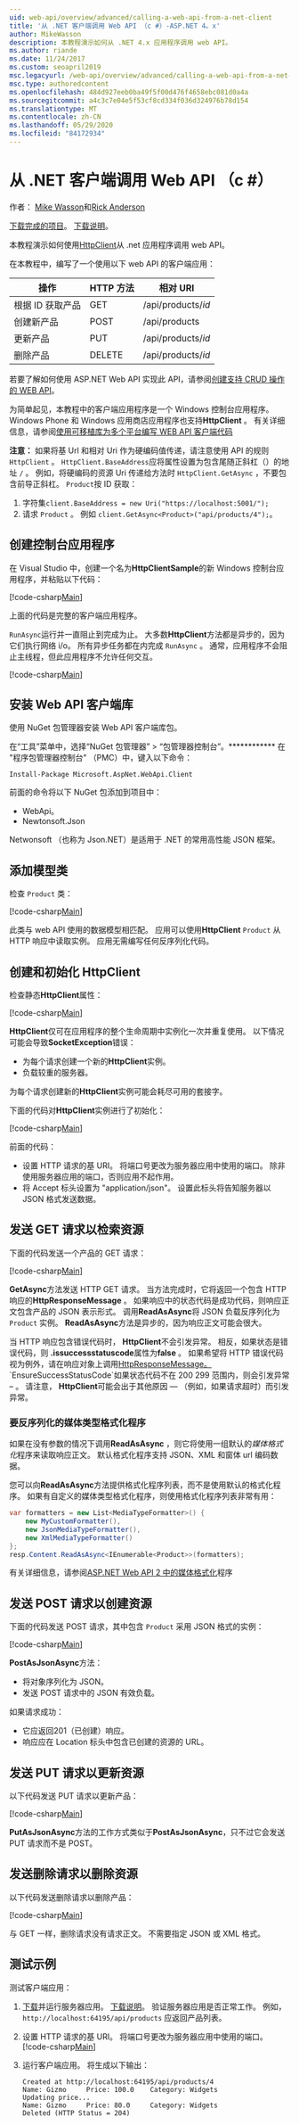 ```yaml
---
uid: web-api/overview/advanced/calling-a-web-api-from-a-net-client
title: '从 .NET 客户端调用 Web API （c #）-ASP.NET 4。x'
author: MikeWasson
description: 本教程演示如何从 .NET 4.x 应用程序调用 web API。
ms.author: riande
ms.date: 11/24/2017
ms.custom: seoapril2019
msc.legacyurl: /web-api/overview/advanced/calling-a-web-api-from-a-net-client
msc.type: authoredcontent
ms.openlocfilehash: 484d927eeb0ba49f5f00d476f4658ebc081d0a4a
ms.sourcegitcommit: a4c3c7e04e5f53cf8cd334f036d324976b78d154
ms.translationtype: MT
ms.contentlocale: zh-CN
ms.lasthandoff: 05/29/2020
ms.locfileid: "84172934"
---
```

# <a name="call-a-web-api-from-a-net-client-c"></a>从 .NET 客户端调用 Web API （c #）

作者： [Mike Wasson](https://github.com/MikeWasson)和[Rick Anderson](https://twitter.com/RickAndMSFT)

[下载完成的项目](https://github.com/dotnet/AspNetDocs/tree/master/aspnet/web-api/overview/advanced/calling-a-web-api-from-a-net-client/sample)。 [下载说明](/aspnet/core/tutorials/#how-to-download-a-sample)。 

本教程演示如何使用[HttpClient](https://msdn.microsoft.com/library/system.net.http.httpclient(v=vs.110).aspx)从 .net 应用程序调用 web API。

在本教程中，编写了一个使用以下 web API 的客户端应用：

| 操作 | HTTP 方法 | 相对 URI |
| --- | --- | --- |
| 根据 ID 获取产品 | GET | /api/products/*id* |
| 创建新产品 | POST | /api/products |
| 更新产品 | PUT | /api/products/*id* |
| 删除产品 | DELETE | /api/products/*id* |

若要了解如何使用 ASP.NET Web API 实现此 API，请参阅[创建支持 CRUD 操作的 WEB API](xref:web-api/overview/getting-started-with-aspnet-web-api/tutorial-your-first-web-api
)。

为简单起见，本教程中的客户端应用程序是一个 Windows 控制台应用程序。 Windows Phone 和 Windows 应用商店应用程序也支持**HttpClient** 。 有关详细信息，请参阅[使用可移植库为多个平台编写 WEB API 客户端代码](https://blogs.msdn.com/b/webdev/archive/2013/07/19/writing-web-api-client-code-for-multiple-platforms-using-portable-libraries.aspx)

**注意：** 如果将基 Url 和相对 Uri 作为硬编码值传递，请注意使用 API 的规则 `HttpClient` 。 `HttpClient.BaseAddress`应将属性设置为包含尾随正斜杠（）的地址 `/` 。 例如，将硬编码的资源 Uri 传递给方法时 `HttpClient.GetAsync` ，不要包含前导正斜杠。 `Product`按 ID 获取：

1. 字符集`client.BaseAddress = new Uri("https://localhost:5001/");`
1. 请求 `Product` 。 例如 `client.GetAsync<Product>("api/products/4");`。

<a id="CreateConsoleApp"></a>
## <a name="create-the-console-application"></a>创建控制台应用程序

在 Visual Studio 中，创建一个名为**HttpClientSample**的新 Windows 控制台应用程序，并粘贴以下代码：

[!code-csharp[Main](calling-a-web-api-from-a-net-client/sample/client/Program.cs?name=snippet_all)]

上面的代码是完整的客户端应用程序。

`RunAsync`运行并一直阻止到完成为止。 大多数**HttpClient**方法都是异步的，因为它们执行网络 i/o。 所有异步任务都在内完成 `RunAsync` 。 通常，应用程序不会阻止主线程，但此应用程序不允许任何交互。

[!code-csharp[Main](calling-a-web-api-from-a-net-client/sample/client/Program.cs?name=snippet_run)]

<a id="InstallClientLib"></a>
## <a name="install-the-web-api-client-libraries"></a>安装 Web API 客户端库

使用 NuGet 包管理器安装 Web API 客户端库包。

在“工具”菜单中，选择“NuGet 包管理器” > “包管理器控制台”。************ 在 "程序包管理器控制台" （PMC）中，键入以下命令：

`Install-Package Microsoft.AspNet.WebApi.Client`

前面的命令将以下 NuGet 包添加到项目中：

* WebApi。
* Newtonsoft.Json

Netwonsoft （也称为 Json.NET）是适用于 .NET 的常用高性能 JSON 框架。

<a id="AddModelClass"></a>
## <a name="add-a-model-class"></a>添加模型类

检查 `Product` 类：

[!code-csharp[Main](calling-a-web-api-from-a-net-client/sample/client/Program.cs?name=snippet_prod)]

此类与 web API 使用的数据模型相匹配。 应用可以使用**HttpClient** `Product` 从 HTTP 响应中读取实例。 应用无需编写任何反序列化代码。

<a id="InitClient"></a>
## <a name="create-and-initialize-httpclient"></a>创建和初始化 HttpClient

检查静态**HttpClient**属性：

[!code-csharp[Main](calling-a-web-api-from-a-net-client/sample/client/Program.cs?name=snippet_HttpClient)]

**HttpClient**仅可在应用程序的整个生命周期中实例化一次并重复使用。 以下情况可能会导致**SocketException**错误：

* 为每个请求创建一个新的**HttpClient**实例。
* 负载较重的服务器。

为每个请求创建新的**HttpClient**实例可能会耗尽可用的套接字。

下面的代码对**HttpClient**实例进行了初始化：

[!code-csharp[Main](calling-a-web-api-from-a-net-client/sample/client/Program.cs?name=snippet5)]

前面的代码：

* 设置 HTTP 请求的基 URI。 将端口号更改为服务器应用中使用的端口。 除非使用服务器应用的端口，否则应用不起作用。
* 将 Accept 标头设置为 "application/json"。 设置此标头将告知服务器以 JSON 格式发送数据。

<a id="GettingResource"></a>
## <a name="send-a-get-request-to-retrieve-a-resource"></a>发送 GET 请求以检索资源

下面的代码发送一个产品的 GET 请求：

[!code-csharp[Main](calling-a-web-api-from-a-net-client/sample/client/Program.cs?name=snippet_GetProductAsync)]

**GetAsync**方法发送 HTTP GET 请求。 当方法完成时，它将返回一个包含 HTTP 响应的**HttpResponseMessage** 。 如果响应中的状态代码是成功代码，则响应正文包含产品的 JSON 表示形式。 调用**ReadAsAsync**将 JSON 负载反序列化为 `Product` 实例。 **ReadAsAsync**方法是异步的，因为响应正文可能会很大。

当 HTTP 响应包含错误代码时， **HttpClient**不会引发异常。 相反，如果状态是错误代码，则 **.issuccessstatuscode**属性为**false** 。 如果希望将 HTTP 错误代码视为例外，请在响应对象上调用[HttpResponseMessage。](https://msdn.microsoft.com/library/system.net.http.httpresponsemessage.ensuresuccessstatuscode(v=vs.110).aspx) `EnsureSuccessStatusCode`如果状态代码不在 200 299 范围内，则会引发异常 &ndash; 。 请注意， **HttpClient**可能会出于其他原因 &mdash; （例如，如果请求超时）而引发异常。

<a id="MediaTypeFormatters"></a>
### <a name="media-type-formatters-to-deserialize"></a>要反序列化的媒体类型格式化程序

如果在没有参数的情况下调用**ReadAsAsync** ，则它将使用一组默认的*媒体格式化*程序来读取响应正文。 默认格式化程序支持 JSON、XML 和窗体 url 编码数据。

您可以向**ReadAsAsync**方法提供格式化程序列表，而不是使用默认的格式化程序。  如果有自定义的媒体类型格式化程序，则使用格式化程序列表非常有用：

```csharp
var formatters = new List<MediaTypeFormatter>() {
    new MyCustomFormatter(),
    new JsonMediaTypeFormatter(),
    new XmlMediaTypeFormatter()
};
resp.Content.ReadAsAsync<IEnumerable<Product>>(formatters);
```

有关详细信息，请参阅[ASP.NET Web API 2 中的媒体格式化](../formats-and-model-binding/media-formatters.md)程序

## <a name="sending-a-post-request-to-create-a-resource"></a>发送 POST 请求以创建资源

下面的代码发送 POST 请求，其中包含 `Product` 采用 JSON 格式的实例：

[!code-csharp[Main](calling-a-web-api-from-a-net-client/sample/client/Program.cs?name=snippet_CreateProductAsync)]

**PostAsJsonAsync**方法：

* 将对象序列化为 JSON。
* 发送 POST 请求中的 JSON 有效负载。

如果请求成功：

* 它应返回201（已创建）响应。
* 响应应在 Location 标头中包含已创建的资源的 URL。

<a id="PuttingResource"></a>
## <a name="sending-a-put-request-to-update-a-resource"></a>发送 PUT 请求以更新资源

以下代码发送 PUT 请求以更新产品：

[!code-csharp[Main](calling-a-web-api-from-a-net-client/sample/client/Program.cs?name=snippet_UpdateProductAsync)]

**PutAsJsonAsync**方法的工作方式类似于**PostAsJsonAsync**，只不过它会发送 PUT 请求而不是 POST。

<a id="DeletingResource"></a>
## <a name="sending-a-delete-request-to-delete-a-resource"></a>发送删除请求以删除资源

以下代码发送删除请求以删除产品：

[!code-csharp[Main](calling-a-web-api-from-a-net-client/sample/client/Program.cs?name=snippet_DeleteProductAsync)]

与 GET 一样，删除请求没有请求正文。 不需要指定 JSON 或 XML 格式。

## <a name="test-the-sample"></a>测试示例

测试客户端应用：

1. [下载](https://github.com/dotnet/AspNetDocs/tree/master/aspnet/web-api/overview/advanced/calling-a-web-api-from-a-net-client/sample/server)并运行服务器应用。 [下载说明](/aspnet/core/#how-to-download-a-sample)。 验证服务器应用是否正常工作。 例如， `http://localhost:64195/api/products` 应返回产品列表。
2. 设置 HTTP 请求的基 URI。 将端口号更改为服务器应用中使用的端口。
    [!code-csharp[Main](calling-a-web-api-from-a-net-client/sample/client/Program.cs?name=snippet5&highlight=2)]

3. 运行客户端应用。 将生成以下输出：

   ```console
   Created at http://localhost:64195/api/products/4
   Name: Gizmo     Price: 100.0    Category: Widgets
   Updating price...
   Name: Gizmo     Price: 80.0     Category: Widgets
   Deleted (HTTP Status = 204)
   ```
